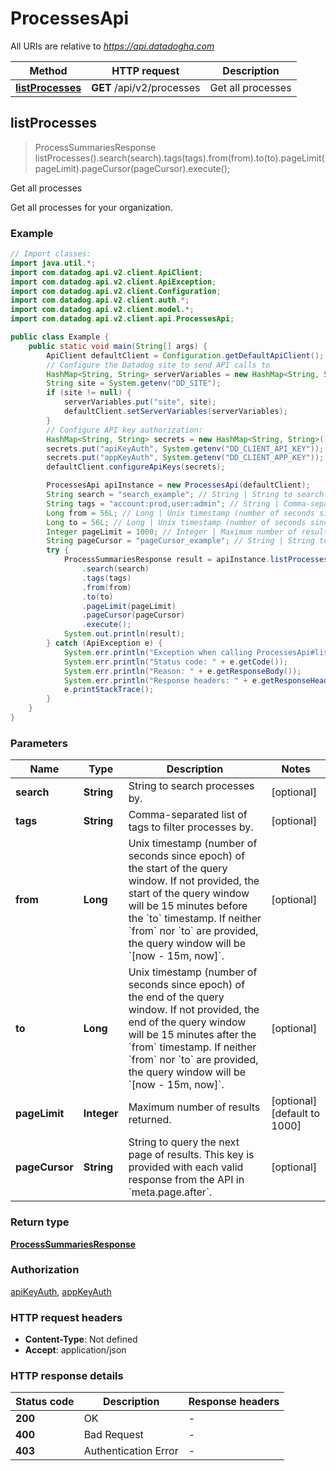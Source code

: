# ProcessesApi

All URIs are relative to *https://api.datadoghq.com*

Method | HTTP request | Description
------------- | ------------- | -------------
[**listProcesses**](ProcessesApi.md#listProcesses) | **GET** /api/v2/processes | Get all processes



## listProcesses

> ProcessSummariesResponse listProcesses().search(search).tags(tags).from(from).to(to).pageLimit(pageLimit).pageCursor(pageCursor).execute();

Get all processes

Get all processes for your organization.

### Example

```java
// Import classes:
import java.util.*;
import com.datadog.api.v2.client.ApiClient;
import com.datadog.api.v2.client.ApiException;
import com.datadog.api.v2.client.Configuration;
import com.datadog.api.v2.client.auth.*;
import com.datadog.api.v2.client.model.*;
import com.datadog.api.v2.client.api.ProcessesApi;

public class Example {
    public static void main(String[] args) {
        ApiClient defaultClient = Configuration.getDefaultApiClient();
        // Configure the Datadog site to send API calls to
        HashMap<String, String> serverVariables = new HashMap<String, String>();
        String site = System.getenv("DD_SITE");
        if (site != null) {
            serverVariables.put("site", site);
            defaultClient.setServerVariables(serverVariables);
        }
        // Configure API key authorization: 
        HashMap<String, String> secrets = new HashMap<String, String>();
        secrets.put("apiKeyAuth", System.getenv("DD_CLIENT_API_KEY"));
        secrets.put("appKeyAuth", System.getenv("DD_CLIENT_APP_KEY"));
        defaultClient.configureApiKeys(secrets);

        ProcessesApi apiInstance = new ProcessesApi(defaultClient);
        String search = "search_example"; // String | String to search processes by.
        String tags = "account:prod,user:admin"; // String | Comma-separated list of tags to filter processes by.
        Long from = 56L; // Long | Unix timestamp (number of seconds since epoch) of the start of the query window. If not provided, the start of the query window will be 15 minutes before the `to` timestamp. If neither `from` nor `to` are provided, the query window will be `[now - 15m, now]`.
        Long to = 56L; // Long | Unix timestamp (number of seconds since epoch) of the end of the query window. If not provided, the end of the query window will be 15 minutes after the `from` timestamp. If neither `from` nor `to` are provided, the query window will be `[now - 15m, now]`.
        Integer pageLimit = 1000; // Integer | Maximum number of results returned.
        String pageCursor = "pageCursor_example"; // String | String to query the next page of results. This key is provided with each valid response from the API in `meta.page.after`.
        try {
            ProcessSummariesResponse result = apiInstance.listProcesses()
                .search(search)
                .tags(tags)
                .from(from)
                .to(to)
                .pageLimit(pageLimit)
                .pageCursor(pageCursor)
                .execute();
            System.out.println(result);
        } catch (ApiException e) {
            System.err.println("Exception when calling ProcessesApi#listProcesses");
            System.err.println("Status code: " + e.getCode());
            System.err.println("Reason: " + e.getResponseBody());
            System.err.println("Response headers: " + e.getResponseHeaders());
            e.printStackTrace();
        }
    }
}
```

### Parameters


Name | Type | Description  | Notes
------------- | ------------- | ------------- | -------------
 **search** | **String**| String to search processes by. | [optional]
 **tags** | **String**| Comma-separated list of tags to filter processes by. | [optional]
 **from** | **Long**| Unix timestamp (number of seconds since epoch) of the start of the query window. If not provided, the start of the query window will be 15 minutes before the &#x60;to&#x60; timestamp. If neither &#x60;from&#x60; nor &#x60;to&#x60; are provided, the query window will be &#x60;[now - 15m, now]&#x60;. | [optional]
 **to** | **Long**| Unix timestamp (number of seconds since epoch) of the end of the query window. If not provided, the end of the query window will be 15 minutes after the &#x60;from&#x60; timestamp. If neither &#x60;from&#x60; nor &#x60;to&#x60; are provided, the query window will be &#x60;[now - 15m, now]&#x60;. | [optional]
 **pageLimit** | **Integer**| Maximum number of results returned. | [optional] [default to 1000]
 **pageCursor** | **String**| String to query the next page of results. This key is provided with each valid response from the API in &#x60;meta.page.after&#x60;. | [optional]

### Return type

[**ProcessSummariesResponse**](ProcessSummariesResponse.md)

### Authorization

[apiKeyAuth](README.md#apiKeyAuth), [appKeyAuth](README.md#appKeyAuth)

### HTTP request headers

- **Content-Type**: Not defined
- **Accept**: application/json

### HTTP response details
| Status code | Description | Response headers |
|-------------|-------------|------------------|
| **200** | OK |  -  |
| **400** | Bad Request |  -  |
| **403** | Authentication Error |  -  |


